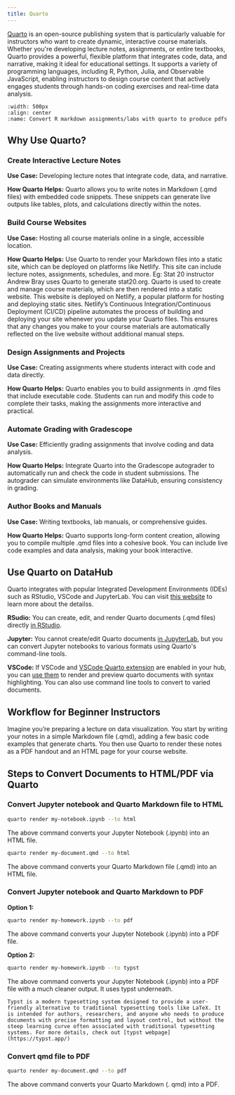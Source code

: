```yaml
---
title: Quarto
---
```


[Quarto](https://quarto.org) is an open-source publishing system that is particularly valuable for instructors who want to create dynamic, interactive course materials. Whether you're developing lecture notes, assignments, or entire textbooks, Quarto provides a powerful, flexible platform that integrates code, data, and narrative, making it ideal for educational settings. It supports a variety of programming languages, including R, Python, Julia, and Observable JavaScript, enabling instructors to design course content that actively engages students through hands-on coding exercises and real-time data analysis.

```{figure} ../images/Quarto.gif
:width: 500px
:align: center
:name: Convert R markdown assignments/labs with quarto to produce pdfs
```

## Why Use Quarto?

### Create Interactive Lecture Notes

**Use Case:** Developing lecture notes that integrate code, data, and narrative.

**How Quarto Helps:** Quarto allows you to write notes in Markdown (.qmd files) with embedded code snippets. These snippets can generate live outputs like tables, plots, and calculations directly within the notes.

### Build Course Websites

**Use Case:** Hosting all course materials online in a single, accessible location.

**How Quarto Helps:** Use Quarto to render your Markdown files into a static site, which can be deployed on platforms like Netlify. This site can include lecture notes, assignments, schedules, and more.
Eg: Stat 20 instructor Andrew Bray uses Quarto to generate stat20.org. Quarto is used to create and manage course materials, which are then rendered into a static website. This website is deployed on Netlify, a popular platform for hosting and deploying static sites. Netlify’s Continuous Integration/Continuous Deployment (CI/CD) pipeline automates the process of building and deploying your site whenever you update your Quarto files. This ensures that any changes you make to your course materials are automatically reflected on the live website without additional manual steps.

### Design Assignments and Projects

**Use Case:** Creating assignments where students interact with code and data directly.

**How Quarto Helps:** Quarto enables you to build assignments in .qmd files that include executable code. Students can run and modify this code to complete their tasks, making the assignments more interactive and practical.

### Automate Grading with Gradescope

**Use Case:** Efficiently grading assignments that involve coding and data analysis.

**How Quarto Helps:** Integrate Quarto into the Gradescope autograder to automatically run and check the code in student submissions. The autograder can simulate environments like DataHub, ensuring consistency in grading.

### Author Books and Manuals

**Use Case:** Writing textbooks, lab manuals, or comprehensive guides.

**How Quarto Helps:** Quarto supports long-form content creation, allowing you to compile multiple .qmd files into a cohesive book. You can include live code examples and data analysis, making your book interactive.

## Use Quarto on DataHub

Quarto integrates with popular Integrated Development Environments (IDEs) such as RStudio, VSCode and JupyterLab. You can visit [this website](https://quarto.org/docs/get-started/) to learn more about the detailss.

**RSudio:** You can create, edit, and render Quarto documents (.qmd files) directly [in RStudio](https://quarto.org/docs/get-started/hello/rstudio.html).

**Jupyter:** You cannot create/edit Quarto documents [in JupyterLab](https://quarto.org/docs/get-started/hello/jupyter.html), but you can convert Jupyter notebooks to various formats using Quarto's command-line tools.

**VSCode:** If VSCode and [VSCode Quarto extension](https://marketplace.visualstudio.com/items?itemName=quarto.quarto) are enabled in your hub, you can [use them](https://quarto.org/docs/get-started/hello/vscode.html) to render and preview quarto documents with syntax highlighting. You can also use command line tools to convert to varied documents.

## Workflow for Beginner Instructors

Imagine you’re preparing a lecture on data visualization. You start by writing your notes in a simple Markdown file (.qmd), adding a few basic code examples that generate charts. You then use Quarto to render these notes as a PDF handout and an HTML page for your course website.

## Steps to Convert Documents to HTML/PDF via Quarto

### Convert Jupyter notebook and Quarto Markdown file to HTML

```bash
quarto render my-notebook.ipynb --to html
```

The above command converts your Jupyter Notebook (.ipynb) into an HTML file.

```bash
quarto render my-document.qmd --to html
```
The above command converts your Quarto Markdown file (.qmd) into an HTML file.

### Convert Jupyter notebook and Quarto Markdown to PDF

**Option 1:**

```bash
quarto render my-homework.ipynb --to pdf
```
The above command converts your Jupyter Notebook (.ipynb) into a PDF file.

**Option 2:**

```bash
quarto render my-homework.ipynb --to typst
```

The above command converts your Jupyter Notebook (.ipynb) into a PDF file with a much cleaner output. It uses typst underneath.

```{note}
Typst is a modern typesetting system designed to provide a user-friendly alternative to traditional typesetting tools like LaTeX. It is intended for authors, researchers, and anyone who needs to produce documents with precise formatting and layout control, but without the steep learning curve often associated with traditional typesetting systems. For more details, check out [typst webpage](https://typst.app/)
```

### Convert qmd file to PDF

```bash
quarto render my-document.qmd --to pdf
```

The above command converts your Quarto Markdown (. qmd) into a PDF.
